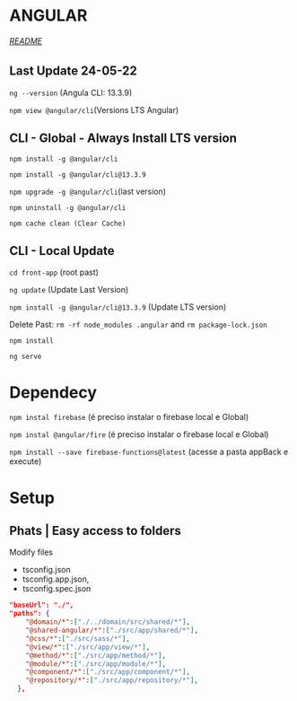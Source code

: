 # ANGULAR
###### [README](./../README.md)

## Last Update 24-05-22

`ng --version` (Angula CLI: 13.3.9)

`npm view @angular/cli`(Versions LTS Angular)

## CLI - Global - Always Install LTS version

`npm install -g @angular/cli` 

`npm install -g @angular/cli@13.3.9`

`npm upgrade -g @angular/cli`(last version)

`npm uninstall -g @angular/cli`

`npm cache clean (Clear Cache)`

## CLI - Local Update

`cd front-app` (root past)

`ng update` (Update Last Version)

`npm install -g @angular/cli@13.3.9` (Update LTS version)

Delete Past: `rm -rf node_modules .angular` and `rm package-lock.json`

`npm install`

`ng serve`

# Dependecy

`npm instal firebase` (é preciso instalar o firebase local e Global)

`npm instal @angular/fire` (é preciso instalar o firebase local e Global)

`npm install --save firebase-functions@latest` (acesse a pasta appBack e execute)


# Setup

## Phats | Easy access to folders
Modify files
 - tsconfig.json
 - tsconfig.app.json,
 - tsconfig.spec.json
```json
"baseUrl": "./",
"paths": {
    "@domain/*":["./../domain/src/shared/*"],
    "@shared-angular/*":["./src/app/shared/*"],
    "@css/*":["./src/sass/*"],
    "@view/*":["./src/app/view/*"],
    "@method/*":["./src/app/method/*"],
    "@module/*":["./src/app/module/*"],
    "@component/*":["./src/app/component/*"],
    "@repository/*":["./src/app/repository/*"],
  },
```

